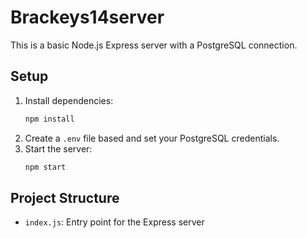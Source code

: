 # Brackeys14server

This is a basic Node.js Express server with a PostgreSQL connection.

## Setup

1. Install dependencies:
   ```cmd
   npm install
   ```
2. Create a `.env` file based and set your PostgreSQL credentials.
3. Start the server:
   ```cmd
   npm start
   ```

## Project Structure
- `index.js`: Entry point for the Express server
